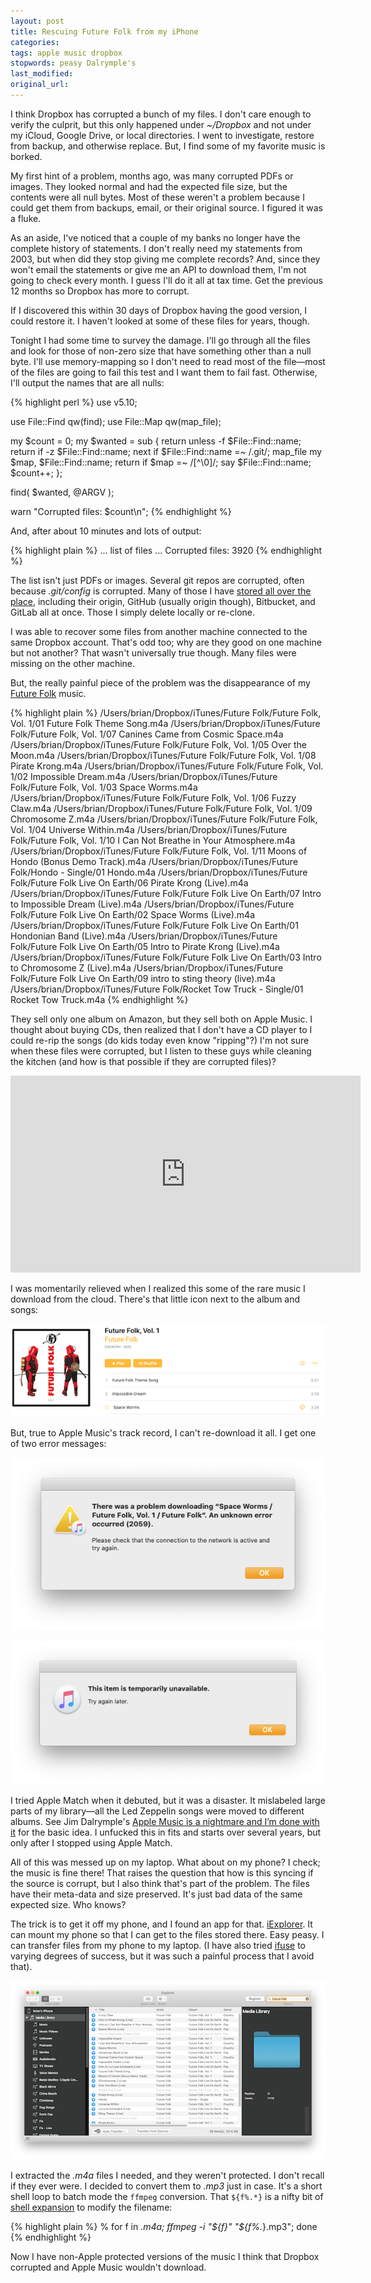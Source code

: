 ```yaml
---
layout: post
title: Rescuing Future Folk from my iPhone
categories:
tags: apple music dropbox
stopwords: peasy Dalrymple's
last_modified:
original_url:
---
```


I think Dropbox has corrupted a bunch of my files. I don't care enough to verify the culprit, but this only happened under _~/Dropbox_ and not under my iCloud, Google Drive, or local directories. I went to investigate, restore from backup, and otherwise replace. But, I find some of my favorite music is borked.

My first hint of a problem, months ago, was many corrupted PDFs or images. They looked normal and had the expected file size, but the contents were all null bytes. Most of these weren't a problem because I could get them from backups, email, or their original source. I figured it was a fluke.

As an aside, I've noticed that a couple of my banks no longer have the complete history of statements. I don't really need my statements from 2003, but when did they stop giving me complete records? And, since they won't email the statements or give me an API to download them, I'm not going to check every month. I guess I'll do it all at tax time. Get the previous 12 months so Dropbox has more to corrupt.

If I discovered this within 30 days of Dropbox having the good version, I could restore it. I haven't looked at some of these files for years, though.

Tonight I had some time to survey the damage. I'll go through all the files and look for those of non-zero size that have something other than a null byte. I'll use memory-mapping so I don't need to read most of the file—most of the files are going to fail this test and I want them to fail fast. Otherwise, I'll output the names that are all nulls:

{% highlight perl %}
use v5.10;

use File::Find qw(find);
use File::Map qw(map_file);

my $count = 0;
my $wanted = sub {
	return unless -f $File::Find::name;
	return if -z $File::Find::name;
	next if $File::Find::name =~ /\.git/;
	map_file my $map, $File::Find::name;
	return if $map =~ /[^\0]/;
	say $File::Find::name;
	$count++;
	};

find( $wanted, @ARGV );

warn "Corrupted files: $count\n";
{% endhighlight %}

And, after about 10 minutes and lots of output:

{% highlight plain %}
... list of files ...
Corrupted files: 3920
{% endhighlight %}

The list isn't just PDFs or images. Several git repos are corrupted, often because _.git/config_ is corrupted. Many of those I have [stored all over the place](/use-several-git-services-at-once/), including their origin, GitHub (usually origin though), Bitbucket, and GitLab all at once. Those I simply delete locally or re-clone.

I was able to recover some files from another machine connected to the same Dropbox account. That's odd too; why are they good on one machine but not another? That wasn't universally true though. Many files were missing on the other machine.

But, the really painful piece of the problem was the disappearance of my [Future Folk](https://futurefolk.com) music.

{% highlight plain %}
/Users/brian/Dropbox/iTunes/Future Folk/Future Folk, Vol. 1/01 Future Folk Theme Song.m4a
/Users/brian/Dropbox/iTunes/Future Folk/Future Folk, Vol. 1/07 Canines Came from Cosmic Space.m4a
/Users/brian/Dropbox/iTunes/Future Folk/Future Folk, Vol. 1/05 Over the Moon.m4a
/Users/brian/Dropbox/iTunes/Future Folk/Future Folk, Vol. 1/08 Pirate Krong.m4a
/Users/brian/Dropbox/iTunes/Future Folk/Future Folk, Vol. 1/02 Impossible Dream.m4a
/Users/brian/Dropbox/iTunes/Future Folk/Future Folk, Vol. 1/03 Space Worms.m4a
/Users/brian/Dropbox/iTunes/Future Folk/Future Folk, Vol. 1/06 Fuzzy Claw.m4a
/Users/brian/Dropbox/iTunes/Future Folk/Future Folk, Vol. 1/09 Chromosome Z.m4a
/Users/brian/Dropbox/iTunes/Future Folk/Future Folk, Vol. 1/04 Universe Within.m4a
/Users/brian/Dropbox/iTunes/Future Folk/Future Folk, Vol. 1/10 I Can Not Breathe in Your Atmosphere.m4a
/Users/brian/Dropbox/iTunes/Future Folk/Future Folk, Vol. 1/11 Moons of Hondo (Bonus Demo Track).m4a
/Users/brian/Dropbox/iTunes/Future Folk/Hondo - Single/01 Hondo.m4a
/Users/brian/Dropbox/iTunes/Future Folk/Future Folk Live On Earth/06 Pirate Krong (Live).m4a
/Users/brian/Dropbox/iTunes/Future Folk/Future Folk Live On Earth/07 Intro to Impossible Dream (Live).m4a
/Users/brian/Dropbox/iTunes/Future Folk/Future Folk Live On Earth/02 Space Worms (Live).m4a
/Users/brian/Dropbox/iTunes/Future Folk/Future Folk Live On Earth/01 Hondonian Band (Live).m4a
/Users/brian/Dropbox/iTunes/Future Folk/Future Folk Live On Earth/05 Intro to Pirate Krong (Live).m4a
/Users/brian/Dropbox/iTunes/Future Folk/Future Folk Live On Earth/03 Intro to Chromosome Z (Live).m4a
/Users/brian/Dropbox/iTunes/Future Folk/Future Folk Live On Earth/09 intro to sting theory (live).m4a
/Users/brian/Dropbox/iTunes/Future Folk/Rocket Tow Truck - Single/01 Rocket Tow Truck.m4a
{% endhighlight %}

They sell only one album on Amazon, but they sell both on Apple Music. I thought about buying CDs, then realized that I don't have a CD player to I could re-rip the songs (do kids today even know "ripping"?) I'm not sure when these files were corrupted, but I listen to these guys while cleaning the kitchen (and how is that possible if they are corrupted files)?

<iframe width="560" height="315" src="https://www.youtube.com/embed/fZrDALCsKwI" frameborder="0" allow="accelerometer; autoplay; clipboard-write; encrypted-media; gyroscope; picture-in-picture" allowfullscreen></iframe>

I was momentarily relieved when I realized this some of the rare music I download from the cloud. There's that little icon next to the album and songs:

![](/images/future-folk/listing.png)

But, true to Apple Music's track record, I can't re-download it all. I get one of two error messages:

![](/images/future-folk/problem.png)

![](/images/future-folk/unavailable.png)

I tried Apple Match when it debuted, but it was a disaster. It mislabeled large parts of my library—all the Led Zeppelin songs were moved to different albums. See Jim Dalrymple's [Apple Music is a nightmare and I’m done with it](https://www.loopinsight.com/2015/07/22/apple-music-is-a-nightmare-and-im-done-with-it/) for the basic idea. I unfucked this in fits and starts over several years, but only after I stopped using Apple Match.

All of this was messed up on my laptop. What about on my phone? I check; the music is fine there! That raises the question that how is this syncing if the source is corrupt, but I also think that's part of the problem. The files have their meta-data and size preserved. It's just bad data of the same expected size. Who knows?

The trick is to get it off my phone, and I found an app for that. [iExplorer](https://macroplant.com/iexplorer). It can mount my phone so that I can get to the files stored there. Easy peasy. I can transfer files from my phone to my laptop. (I have also tried [ifuse](https://github.com/libimobiledevice/ifuse/wiki) to varying degrees of success, but it was such a painful process that I avoid that).

![](/images/future-folk/iexplorer.png)

I extracted the _.m4a_ files I needed, and they weren't protected. I don't recall if they ever were. I decided to convert them to _.mp3_ just in case. It's a short shell loop to batch mode the `ffmpeg` conversion. That `${f%.*}` is a nifty bit of [shell expansion](https://www.gnu.org/software/bash/manual/bash.html#Shell-Expansions) to modify the filename:

{% highlight plain %}
% for f in *.m4a; ffmpeg -i "${f}" "${f%.*}.mp3"; done
{% endhighlight %}

Now I have non-Apple protected versions of the music I think that Dropbox corrupted and Apple Music wouldn't download.
